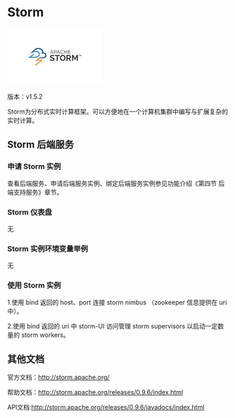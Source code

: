 # Storm

![](img/Storm.png)

版本：v1.5.2

Storm为分布式实时计算框架。可以方便地在一个计算机集群中编写与扩展复杂的实时计算。

## Storm 后端服务

### 申请 Storm 实例

查看后端服务、申请后端服务实例、绑定后端服务实例参见功能介绍《第四节 后端支持服务》章节。

### Storm 仪表盘

无

### Storm 实例环境变量举例

无

### 使用 Storm 实例

1.使用 bind 返回的 host、port 连接 storm nimbus （zookeeper 信息提供在 uri 中）。

2.使用 bind 返回的 uri 中 storm-UI 访问管理 storm supervisors 以启动一定数量的 storm workers。

## 其他文档

官方文档：http://storm.apache.org/

帮助文档：http://storm.apache.org/releases/0.9.6/index.html

API文档:http://storm.apache.org/releases/0.9.6/javadocs/index.html



